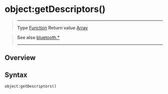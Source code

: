 # object:getDescriptors()

> --------------------- ------------------------------------------------------------------------------------------
> __Type__              [Function](https://docs.coronalabs.com/api/type/Function.html)
> __Return value__      [Array](https://docs.coronalabs.com/api/type/Array.html)


> __See also__          [bluetooth.*](/plugin/bluetooth/index.md)
> --------------------- ------------------------------------------------------------------------------------------

## Overview

## Syntax

	object:getDescriptors()
